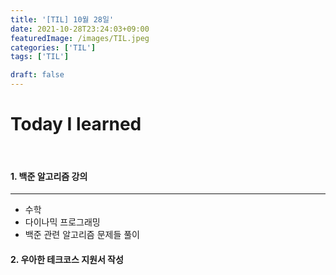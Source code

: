 ```yaml
---
title: '[TIL] 10월 28일'
date: 2021-10-28T23:24:03+09:00
featuredImage: /images/TIL.jpeg
categories: ['TIL']
tags: ['TIL']

draft: false
---
```


# Today I learned

<br>

<!--more-->

#### 1. 백준 알고리즘 강의

---

- 수학
- 다이나믹 프로그래밍
- 백준 관련 알고리즘 문제들 풀이

#### 2. 우아한 테크코스 지원서 작성
